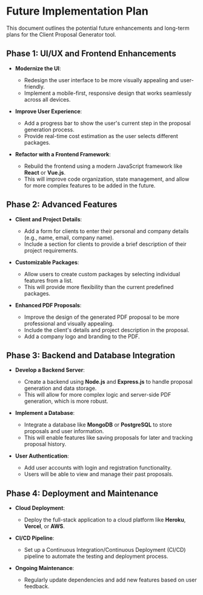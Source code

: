 # Future Implementation Plan

This document outlines the potential future enhancements and long-term plans for the Client Proposal Generator tool.

## Phase 1: UI/UX and Frontend Enhancements

- **Modernize the UI**:
  - Redesign the user interface to be more visually appealing and user-friendly. 
  - Implement a mobile-first, responsive design that works seamlessly across all devices.

- **Improve User Experience**:
  - Add a progress bar to show the user's current step in the proposal generation process.
  - Provide real-time cost estimation as the user selects different packages.

- **Refactor with a Frontend Framework**:
  - Rebuild the frontend using a modern JavaScript framework like **React** or **Vue.js**.
  - This will improve code organization, state management, and allow for more complex features to be added in the future.

## Phase 2: Advanced Features

- **Client and Project Details**:
  - Add a form for clients to enter their personal and company details (e.g., name, email, company name).
  - Include a section for clients to provide a brief description of their project requirements.

- **Customizable Packages**:
  - Allow users to create custom packages by selecting individual features from a list.
  - This will provide more flexibility than the current predefined packages.

- **Enhanced PDF Proposals**:
  - Improve the design of the generated PDF proposal to be more professional and visually appealing.
  - Include the client's details and project description in the proposal.
  - Add a company logo and branding to the PDF.

## Phase 3: Backend and Database Integration

- **Develop a Backend Server**:
  - Create a backend using **Node.js** and **Express.js** to handle proposal generation and data storage.
  - This will allow for more complex logic and server-side PDF generation, which is more robust.

- **Implement a Database**:
  - Integrate a database like **MongoDB** or **PostgreSQL** to store proposals and user information.
  - This will enable features like saving proposals for later and tracking proposal history.

- **User Authentication**:
  - Add user accounts with login and registration functionality.
  - Users will be able to view and manage their past proposals.

## Phase 4: Deployment and Maintenance

- **Cloud Deployment**:
  - Deploy the full-stack application to a cloud platform like **Heroku**, **Vercel**, or **AWS**.

- **CI/CD Pipeline**:
  - Set up a Continuous Integration/Continuous Deployment (CI/CD) pipeline to automate the testing and deployment process.

- **Ongoing Maintenance**:
  - Regularly update dependencies and add new features based on user feedback.
